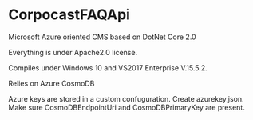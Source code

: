# CorpocastFAQApi
Microsoft Azure oriented CMS based on DotNet Core 2.0

Everything is under Apache2.0 license.

Compiles under Windows 10 and VS2017 Enterprise V.15.5.2.

Relies on Azure CosmoDB

Azure keys are stored in a custom confuguration. Create azurekey.json. Make sure CosmoDBEndpointUri and CosmoDBPrimaryKey are present.
